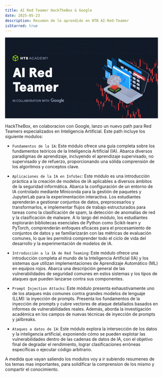 ```yaml
---
title: AI Red Teamer HackTheBox & Google
date: 2025-05-23
description: Resumen de lo aprendido en HTB AI-Red-Teamer
isStarred: true
---
```


![AI](ai.png)

HackTheBox, en colaboracion con Google, lanzo un nuevo path para Red Teamers especializados en Inteligencia Artificial.
Este path incluye los siguiente modulos:

- `Fundamentos de la IA`: Este módulo ofrece una guía completa sobre los fundamentos teóricos de la Inteligencia Artificial (IA). Abarca diversos paradigmas de aprendizaje, incluyendo el aprendizaje supervisado, no supervisado y de refuerzo, proporcionando una sólida comprensión de los algoritmos y conceptos clave.

- `Aplicaciones de la IA en InfoSec`: Este módulo es una introducción práctica a la creación de modelos de IA aplicables a diversos ámbitos de la seguridad informática. Abarca la configuración de un entorno de IA controlado mediante Miniconda para la gestión de paquetes y JupyterLab para la experimentación interactiva. Los estudiantes aprenderán a gestionar conjuntos de datos, preprocesarlos y transformarlos, e implementar flujos de trabajo estructurados para tareas como la clasificación de spam, la detección de anomalías de red y la clasificación de malware. A lo largo del módulo, los estudiantes explorarán bibliotecas esenciales de Python como Scikit-learn y PyTorch, comprenderán enfoques eficaces para el procesamiento de conjuntos de datos y se familiarizarán con las métricas de evaluación comunes, lo que les permitirá comprender todo el ciclo de vida del desarrollo y la experimentación de modelos de IA.

- `Introducción a la IA de Red Teaming`: Este módulo ofrece una introducción completa al mundo de la Inteligencia Artificial (IA) y los sistemas que utilizan implementaciones de Aprendizaje Automático (ML) en equipos rojos. Abarca una descripción general de las vulnerabilidades de seguridad comunes en estos sistemas y los tipos de ataques que pueden lanzarse contra sus componentes.

- `Prompt Injection Attacks`: Este módulo presenta exhaustivamente uno de los ataques más comunes contra grandes modelos de lenguaje (LLM): la inyección de prompts. Presenta los fundamentos de la inyección de prompts y cubre vectores de ataque detallados basados ​​en informes de vulnerabilidades reales. Además, aborda la investigación académica en los campos de nuevas técnicas de inyección de prompts y jailbreaks.

- `Ataques a datos de IA`: Este módulo explora la intersección de los datos y la inteligencia artificial, exponiendo cómo se pueden explotar las vulnerabilidades dentro de las cadenas de datos de IA, con el objetivo final de degradar el rendimiento, lograr clasificaciones erróneas específicas o ejecutar código arbitrario.

A medida que vayan saliendo los modulos voy a ir subiendo resumenes de los temas mas importantes, para solidificar la comprension de los mismo y compartir el conocimiento.

